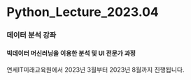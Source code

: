 # Python_Lecture_2023.04

### 데이터 분석 강좌

#### 빅데이터 머신러닝을 이용한 분석 및 UI 전문가 과정

연세IT미래교육원에서 2023년 3월부터 2023년 8월까지 진행됩니다.
